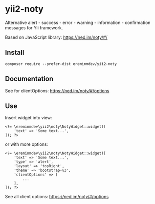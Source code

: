 # yii2-noty

Alternative alert - success - error - warning - information - confirmation messages for Yii framework.

Based on JavaScript library: https://ned.im/noty/#/

## Install

``composer require --prefer-dist ereminmdev/yii2-noty``

## Documentation

See for clientOptions: https://ned.im/noty/#/options

## Use

Insert widget into view:

```
<?= \ereminmdev\yii2\noty\NotyWidget::widget([
    'text' => 'Some text...',
]); ?>
```

or with more options: 

```
<?= \ereminmdev\yii2\noty\NotyWidget::widget([
    'text' => 'Some text...',
    'type' => 'alert',
    'layout' => 'topRight',
    'theme' => 'bootstrap-v3',
    'clientOptions' => [
        ...
    ],
]); ?>
```

See all client options: https://ned.im/noty/#/options